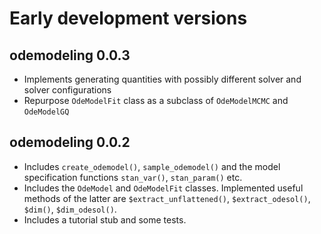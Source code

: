 # Early development versions

## odemodeling 0.0.3
  * Implements generating quantities with possibly different solver
  and solver configurations
  * Repurpose `OdeModelFit` class as a subclass of `OdeModelMCMC` and
  `OdeModelGQ`

## odemodeling 0.0.2
  * Includes `create_odemodel()`, `sample_odemodel()` and the model
  specification functions `stan_var()`, `stan_param()` etc.
  * Includes the `OdeModel` and `OdeModelFit` classes. Implemented useful
  methods of the latter are `$extract_unflattened()`, `$extract_odesol()`,
  `$dim()`, `$dim_odesol()`.
  * Includes a tutorial stub and some tests.
